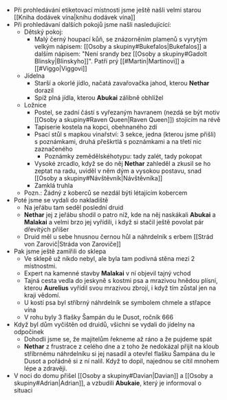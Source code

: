 - Při prohledávání etiketovací místnosti jsme ještě našli velmi starou [[Kniha dodávek vína|knihu dodávek vína]]
- Při prohledávaní dalších pokojů jsme našli nasledujícící:
	- Dětský pokoj:
		- Malý černý houpací kůň, se znázorněním plamenů s vyrytým velkým nápisem: [[Osoby a skupiny#Bukefalos|Bukefalos]] a dalším nápisem: "Není srandy bez [[Osoby a skupiny#Gadolt Blinsky|Blinskyho]]". Patří prý [[#Martin|Martinovi]] a [[#Viggo|Viggovi]]
	- Jídelna
		- Starší a okorlé jídlo, načatá zavařovačka jahod, kterou **Nethar** dorazil
		- Spíž plná jídla, kterou **Abukai** zálibně obhlížel
	- Ložnice
		- Postel, se zadní částí s vyřezaným havranem (nezdá se být motiv [[Osoby a skupiny#Raven Queen|Raven Queen]]) stojícím na révě
		- Tapiserie kostela na kopci, obehnaného zdí
		- Psací stůl s mapkou vinařství: 3 sekce, jedna (kterou jsme přišli) s poznámkami, druhá přeškrtlá s poznámkami a na třetí nic zaznačeného
			- Poznámky zemědělskéhotypu: tady zalét, tady pokopat
		- Vysoké zrcadlo, když se do něj **Nethar** zahleděl a zkusil se ho zeptat na radu, uviděl v něm dým a vysokou postavu, snad [[Osoby a skupiny#Návštěvník|Návštěvníka]]
		- Zamklá truhla
	- Pozn.: Žádný z koberců se nezdál býti létajícím kobercem
- Poté jsme se vydali do nakladiště
	- Na jeřábu tam seděl poslední druid
	- **Nethar** jej z jeřábu shodil o patro níž, kde na něj naskákali **Abukai** a **Malakai** a velmi brzo jej vyřídili, i když si stačil ještě povolat pár dřevitých příšer
	- Druid měl u sebe hnusnou černou hůl a náhrdelník s erbem [[Strád von Zarovič|Stráda von Zaroviče]]
- Pak jsme ještě zamířili do sklepa
	- Ve sklepě už nikdo nebyl, ale byla tam podivná stěna mezi 2 místnostmi.
	- Expert na kamenné stavby **Malakai** v ní objevil tajný vchod
	- Tajná cesta vedla do jeskyně s kostmi psa a mrazivou hnědou plísní, kterou **Aurelius** vyřídil svou mrazivou zbrojí, i když tím zůstal jen na kraji vědomí.
	- U kostí psa byl stříbrný náhrdelník se symbolem chmele a střapce vína
	- V rohu byly 3 flašky Šampán du le Dusot, ročník 666
- Když byl dům vyčištěn od druidů, všichni se vydali do jídelny na odpočinek
	- Dohodli jsme se, že majitelům řekneme až ráno a že pujdeme spát
	- **Nethar** z frustrace z celého dne a z toho že nedokázal přijít na kloub stříbrnému náhrdelníku si jej nasadil a otevřel flašku Šampána du le Dusot a pořádně si z ní nalil. Když to dopil, najednou se cítil mnohem lépe a zdravěji.
- V noci do domu přišel [[Osoby a skupiny#Davian|Davian]] a [[Osoby a skupiny#Adrian|Adrian]], a vzbudili **Abukaie**, který je informoval o situaci